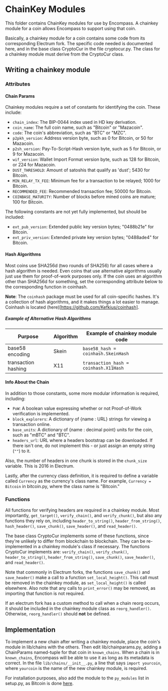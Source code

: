 ChainKey Modules
================

This folder contains ChainKey modules for use by Encompass. A chainkey module for a coin allows Encompass to support using that coin.

Basically, a chainkey module for a coin contains some code from its corresponding Electrum fork. The specific code needed is documented here, and in the base class CryptoCur in the file cryptocur.py.
The class for a chainkey module must derive from the CryptoCur class.

## Writing a chainkey module

### Attributes

#### Chain Params

Chainkey modules require a set of constants for identifying the coin. These include:

- `chain_index`: The BIP-0044 index used in HD key derivation.
- `coin_name`: The full coin name, such as "Bitcoin" or "Mazacoin".
- `code`: The coin's abbreviation, such as "BTC" or "MZC".
- `p2pkh_version`: Address version byte, such as 0 for Bitcoin, or 50 for Mazacoin.
- `p2sh_version`: Pay-To-Script-Hash version byte, such as 5 for Bitcoin, or 9 for Mazacoin.
- `wif_version`: Wallet Import Format version byte, such as 128 for Bitcoin, or 224 for Mazacoin.
- `DUST_THRESHOLD`: Amount of satoshis that qualify as 'dust'; 5430 for Bitcoin.
- `MIN_RELAY_TX_FEE`: Minimum fee for a transaction to be relayed; 1000 for Bitcoin.
- `RECOMMENDED_FEE`: Recommended transaction fee; 50000 for Bitcoin.
- `COINBASE_MATURITY`: Number of blocks before mined coins are mature; 100 for Bitcoin.

The following constants are not yet fully implemented, but should be included:

- `ext_pub_version`: Extended public key version bytes; "0488b21e" for Bitcoin.
- `ext_priv_version`: Extended private key version bytes; "0488ade4" for Bitcoin.

#### Hash Algorithms

Most coins use SHA256d (two rounds of SHA256) for all cases where a hash algorithm is needed. Even coins that use alternative
algorithms usually just use them for proof-of-work purposes only. If the coin uses an algorithm other than SHA256d for something,
set the corresponding attribute below to the corresponding function in coinhash.

**Note**: The `coinhash` package must be used for all coin-specific hashes. It's a collection of hash algorithms, and it makes
things a lot easier to manage. Coinhash is located (here)[https://github.com/Kefkius/coinhash].

##### Example of Alternative Hash Algorithms

|Purpose             |Algorithm      |Example of chainkey module code       |
|--------------------|---------------|--------------------------------------|
|base58 encoding     |Skein          |`base58_hash = coinhash.SkeinHash`    |
|transaction hashing |X11            |`transaction_hash = coinhash.X11Hash` |

#### Info About the Chain

In addition to those constants, some more modular information is required, including:

- `PoW`: A boolean value expressing whether or not Proof-of-Work verification is implemented.
- `block_explorers`: A dictionary of {name : URL} strings for viewing a transaction online.
- `base_units`: A dictionary of {name : decimal point} units for the coin, such as "mBTC" and "BTC".
- `headers_url`: URL where a headers bootstrap can be downloaded. If there isn't one, do not implement this - or just assign an empty string (`""`) to it.

Also, the number of headers in one chunk is stored in the `chunk_size` variable. This is 2016 in Electrum.

Lastly, after the currency class definition, it is required to define a variable called `Currency` as the currency's class name. For example, `Currency = Bitcoin` in bitcoin.py, where the class name is "Bitcoin."

### Functions

All functions for verifying headers are required in a chainkey module. Most importantly, `get_target()`, `verify_chain()`, and `verify_chunk()`, but also any functions they rely on, including `header_to_string()`, `header_from_string()`, `hash_header()`, `save_chunk()`, `save_header()`, and `read_header()`.

The base class CryptoCur implements some of these functions, since they're unlikely to differ from blockchain to blockchain. They can be re-implemented in a chainkey module's class if necessary.
The functions CryptoCur implements are: `verify_chain()`, `verify_chunk()`, `header_to_string()`, `header_from_string()`, `save_chunk()`, `save_header()`, and `read_header()`.

Note that commonly in Electrum forks, the functions `save_chunk()` and `save_header()` make a call to a function `set_local_height()`.
This call must be removed in the chainkey module, as `set_local_height()` is called elsewhere. Also note that any calls to `print_error()` may be removed, as importing that function is not required.

If an electrum fork has a custom method to call when a chain reorg occurs, it should be included in the chainkey module class as `reorg_handler()`. Otherwise, `reorg_handler()` should **not** be defined.

## Implementation

To implement a new chain after writing a chainkey module, place the coin's module in lib/chains with the others. Then edit lib/chainparams.py, adding a ChainParams named-tuple for that coin in `known_chains`. When a chain is in `known_chains`, Encompass will be able to use it as long as its metadata is correct.
In the file `lib/chains/__init__.py`, a line that says `import yourcoin`, where `yourcoin` is the name of the new chainkey module, is required.

For installation purposes, also add the module to the `py_modules` list in setup.py, as Bitcoin is done [here](https://github.com/mazaclub/encompass/blob/master/setup.py#L117).
